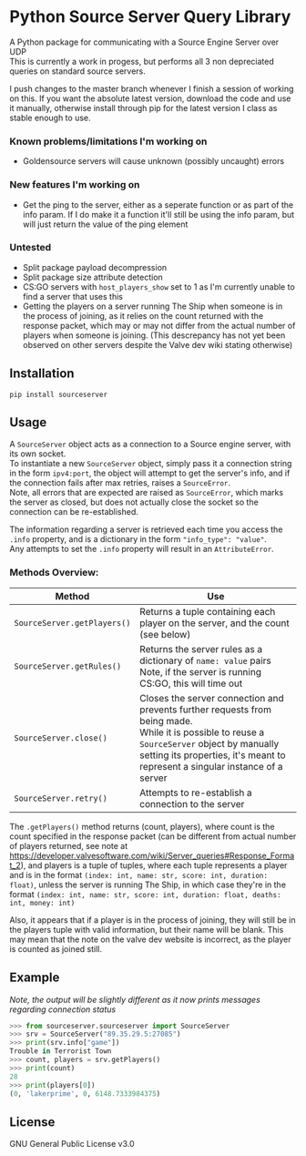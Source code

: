 # Python Source Server Query Library
A Python package for communicating with a Source Engine Server over UDP  
This is currently a work in progess, but performs all 3 non depreciated queries on standard source servers.  

I push changes to the master branch whenever I finish a session of working on this. If you want the absolute latest version, download the code and use it manually, otherwise install through pip for the latest version I class as stable enough to use.
### Known problems/limitations I'm working on
* Goldensource servers will cause unknown (possibly uncaught) errors

### New features I'm working on
* Get the ping to the server, either as a seperate function or as part of the info param. If I do make it a function it'll still be using the info param, but will just return the value of the ping element

### Untested
* Split package payload decompression
* Split package size attribute detection
* CS:GO servers with `host_players_show` set to 1 as I'm currently unable to find a server that uses this
* Getting the players on a server running The Ship when someone is in the process of joining, as it relies on the count returned with the response packet, which may or may not differ from the actual number of players when someone is joining. (This descrepancy has not yet been observed on other servers despite the Valve dev wiki stating otherwise)

## Installation
`pip install sourceserver`

## Usage
A `SourceServer` object acts as a connection to a Source engine server, with its own socket.  
To instantiate a new `SourceServer` object, simply pass it a connection string in the form `ipv4:port`, the object will attempt to get the server's info, and if the connection fails after max retries, raises a `SourceError`.  
Note, all errors that are expected are raised as `SourceError`, which marks the server as closed, but does not actually close the socket so the connection can be re-established.

The information regarding a server is retrieved each time you access the `.info` property, and is a dictionary in the form `"info_type": "value"`.  
Any attempts to set the `.info` property will result in an `AttributeError`.

### Methods Overview:
| Method | Use |
|--------|-------------|
| `SourceServer.getPlayers()` | Returns a tuple containing each player on the server, and the count<br>(see below) |
| `SourceServer.getRules()` | Returns the server rules as a dictionary of `name: value` pairs<br>Note, if the server is running CS:GO, this will time out |
| `SourceServer.close()` | Closes the server connection and prevents further requests from being made.<br>While it is possible to reuse a `SourceServer` object by manually setting its properties, it's meant to represent a singular instance of a server |
|`SourceServer.retry()` | Attempts to re-establish a connection to the server

The `.getPlayers()` method returns (count, players), where count is the count specified in the response packet (can be different from actual number of players returned, see note at https://developer.valvesoftware.com/wiki/Server_queries#Response_Format_2), and players is a tuple of tuples, where each tuple represents a player and is in the format `(index: int, name: str, score: int, duration: float)`, unless the server is running The Ship, in which case they're in the format `(index: int, name: str, score: int, duration: float, deaths: int, money: int)`

Also, it appears that if a player is in the process of joining, they will still be in the players tuple with valid information, but their name will be blank. This may mean that the note on the valve dev website is incorrect, as the player is counted as joined still.

## Example
*Note, the output will be slightly different as it now prints messages regarding connection status*
```python
>>> from sourceserver.sourceserver import SourceServer
>>> srv = SourceServer("89.35.29.5:27085")
>>> print(srv.info["game"]) 
Trouble in Terrorist Town
>>> count, players = srv.getPlayers()
>>> print(count) 
28
>>> print(players[0]) 
(0, 'lakerprime', 0, 6148.7333984375)
```

## License
GNU General Public License v3.0